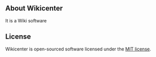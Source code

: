 ## About Wikicenter

It is a Wiki software

## License

Wikicenter is open-sourced software licensed under the [MIT license](https://opensource.org/licenses/MIT).
